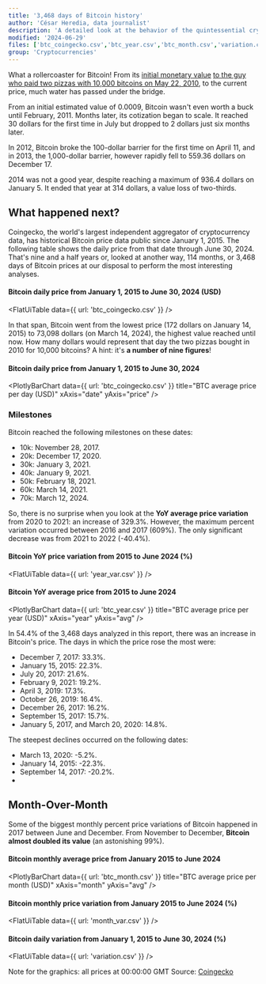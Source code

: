 ```yaml
---
title: '3,468 days of Bitcoin history'
author: 'César Heredia, data journalist'
description: 'A detailed look at the behavior of the quintessential cryptocurrency since 2015'
modified: '2024-06-29'
files: ['btc_coingecko.csv','btc_year.csv','btc_month.csv','variation.csv','month_var.csv','year_var.csv']
group: 'Cryptocurrencies'
---
```


What a rollercoaster for Bitcoin! From its [initial monetary value](https://www.forbes.com/advisor/in/investing/cryptocurrency/bitcoin-price-history-chart/#:~:text=What%20Price%20Did%20Bitcoin%20Start,a%20value%20of%20%240.0009%20each.) [to the guy who paid two pizzas with 10,000 bitcoins on May 22, 2010](https://news.bitcoin.com/14-years-ago-an-individual-offered-10000-bitcoins-for-2-pizzas-finalizing-the-deal-in-4-days/), to the current price, much water has passed under the bridge.

From an initial estimated value of 0.0009, Bitcoin wasn't even worth a buck until February, 2011. Months later, its cotization began to scale. It reached 30 dollars for the first time in July but dropped to 2 dollars just six months later.

In 2012, Bitcoin broke the 100-dollar barrier for the first time on April 11, and in 2013, the 1,000-dollar barrier, however rapidly fell to 559.36 dollars on December 17.

2014 was not a good year, despite reaching a maximum of 936.4 dollars on January 5. It ended that year at 314 dollars, a value loss of two-thirds.

## What happened next?

Coingecko, the world's largest independent aggregator of cryptocurrency data, has historical Bitcoin price data public since January 1, 2015. The following table shows the daily price from that date through June 30, 2024. That's nine and a half years or, looked at another way, 114 months, or 3,468 days of Bitcoin prices at our disposal to perform the most interesting analyses.

#### Bitcoin daily price from January 1, 2015 to June 30, 2024 (USD)
<FlatUiTable
  data={{
    url: 'btc_coingecko.csv'
  }}
/>

In that span, Bitcoin went from the lowest price (172 dollars on January 14, 2015) to 73,098 dollars (on March 14, 2024), the highest value reached until now. How many dollars would represent that day the two pizzas bought in 2010 for 10,000 bitcoins? A hint: it's **a number of nine figures**!

#### Bitcoin daily price from January 1, 2015 to June 30, 2024
<PlotlyBarChart
  data={{
    url: 'btc_coingecko.csv'
  }}
  title="BTC average price per day (USD)"
  xAxis="date"
  yAxis="price"
/>

### Milestones

Bitcoin reached the following milestones on these dates:

 - 10k: November 28, 2017.
 - 20k: December 17, 2020.
 - 30k: January 3, 2021.
 - 40k: January 9, 2021.
 - 50k: February 18, 2021.
 - 60k: March 14, 2021.
 - 70k: March 12, 2024.

So, there is no surprise when you look at the **YoY average price variation** from 2020 to 2021: an increase of 329.3%. However, the maximum percent variation occurred between 2016 and 2017 (609%). The only significant decrease was from 2021 to 2022 (-40.4%).

#### Bitcoin YoY price variation from 2015 to June 2024 (%)
<FlatUiTable
  data={{
    url: 'year_var.csv'
  }}
/>

#### Bitcoin YoY average price from 2015 to June 2024
<PlotlyBarChart
  data={{
    url: 'btc_year.csv'
  }}
  title="BTC average price per year (USD)"
  xAxis="year"
  yAxis="avg"
/>

In 54.4% of the 3,468 days analyzed in this report, there was an increase in Bitcoin's price. The days in which the price rose the most were:

 - December 7, 2017: 33.3%.
 - January 15, 2015: 22.3%.
 - July 20, 2017: 21.6%.
 - February 9, 2021: 19.2%.
 - April 3, 2019: 17.3%.
 - October 26, 2019: 16.4%.
 - December 26, 2017: 16.2%.
 - September 15, 2017: 15.7%.
 - January 5, 2017, and March 20, 2020: 14.8%.

The steepest declines occurred on the following dates:

 - March 13, 2020: -5.2%.
 - January 14, 2015: -22.3%.
 - September 14, 2017: -20.2%.
 - 

## Month-Over-Month

Some of the biggest monthly percent price variations of Bitcoin happened in 2017 between June and December. From November to December, **Bitcoin almost doubled its value** (an astonishing 99%).

#### Bitcoin monthly average price from January 2015 to June 2024
<PlotlyBarChart
  data={{
    url: 'btc_month.csv'
  }}
  title="BTC average price per month (USD)"
  xAxis="month"
  yAxis="avg"
/>

#### Bitcoin monthly price variation from January 2015 to June 2024 (%)
<FlatUiTable
  data={{
    url: 'month_var.csv'
  }}
/>

#### Bitcoin daily variation from January 1, 2015 to June 30, 2024 (%)
<FlatUiTable
  data={{
    url: 'variation.csv'
  }}
/>

Note for the graphics: all prices at 00:00:00 GMT
Source: [Coingecko](https://www.coingecko.com/es/monedas/bitcoin/historical_data)
